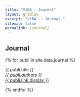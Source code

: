 ```yaml
---
title: "ViBA - Journal"
layout: gridlay
excerpt: "ViBA -- Journal."
sitemap: false
permalink: /journal/
---
```



## Journal

{% for publi in site.data.journal %}

  {{ publi.title }} <br />
  <em>{{ publi.authors }} </em><br /><a href="{{ publi.link.url }}">{{ publi.link.display }}</a>

{% endfor %}
